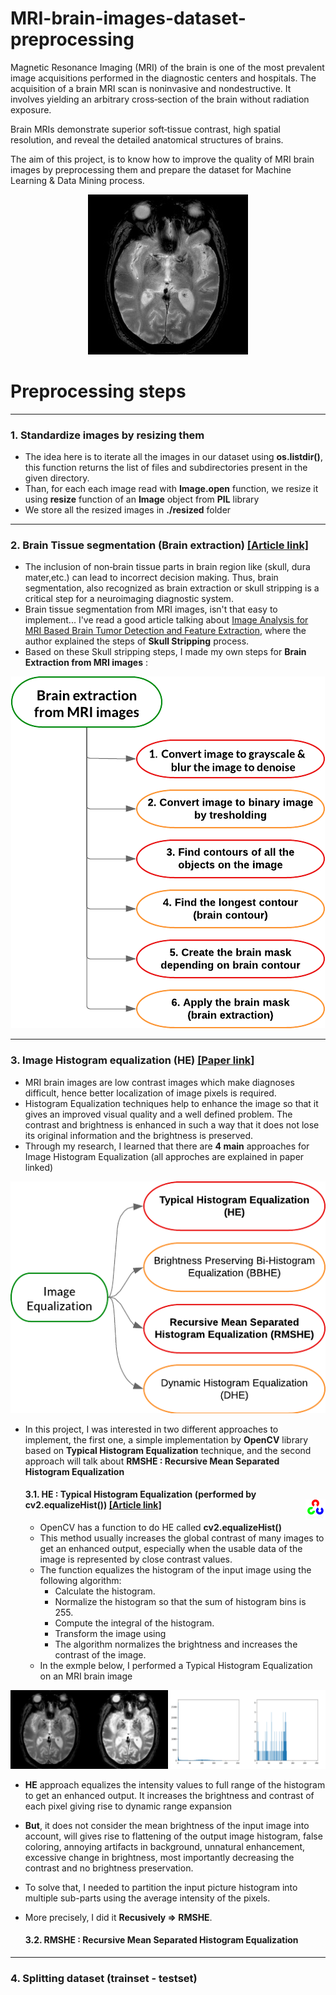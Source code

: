 # MRI-brain-images-dataset-preprocessing
Magnetic Resonance Imaging (MRI) of the brain is one of the most prevalent image acquisitions performed in the diagnostic centers and hospitals. The acquisition of a brain MRI scan is noninvasive and nondestructive. It involves yielding an arbitrary cross‐section of the brain without radiation exposure.

Brain MRIs demonstrate superior soft‐tissue contrast, high spatial resolution, and reveal the detailed anatomical structures of brains.

The aim of this project, is to know how to improve the quality of MRI brain images by preprocessing them and prepare the dataset for Machine Learning &amp; Data Mining process.

<p align="center">
  <img src="MRI_Brain_Image_Example.jpg">
</p>

# Preprocessing steps

-----------------------------------------------------------------------------------------------------------------------------------------------------------------------

### 1. Standardize images by resizing them
- The idea here is to iterate all the images in our dataset using **os.listdir()**, this function returns the list of files and subdirectories present in the given directory.
- Than, for each each image read with **Image.open** function, we resize it using **resize** function of an **Image** object from **PIL** library
- We store all the resized images in **./resized** folder

-----------------------------------------------------------------------------------------------------------------------------------------------------------------------

### 2. Brain Tissue segmentation (Brain extraction) [[Article link]](https://www.hindawi.com/journals/ijbi/2017/9749108/)
- The inclusion of non‐brain tissue parts in brain region like (skull, dura mater,etc.) can lead to incorrect decision making. Thus, brain segmentation, also recognized as brain extraction or skull stripping is a critical step for a neuroimaging diagnostic system.
- Brain tissue segmentation from MRI images, isn't that easy to implement... I've read a good article talking about [Image Analysis for MRI Based Brain Tumor Detection and Feature Extraction](https://www.hindawi.com/journals/ijbi/2017/9749108/), where the author explained the steps of **Skull Stripping** process.
- Based on these Skull stripping steps, I made my own steps for **Brain Extraction from MRI images** :
<p align="center">
  <img src="brain_extraction.png">
</p>

-----------------------------------------------------------------------------------------------------------------------------------------------------------------------

### 3. Image Histogram equalization (HE) [[Paper link]](https://arxiv.org/ftp/arxiv/papers/2003/2003.06615.pdf)
- MRI brain images are low contrast images which make diagnoses difficult, hence better localization of image pixels is required. 
- Histogram Equalization techniques help to enhance the image so that it gives an improved visual quality and a well defined problem. The contrast and brightness is enhanced in such a way that it does not lose its original information and the brightness is preserved.
- Through my research, I learned that there are **4 main** approaches for Image Histogram Equalization (all approches are explained in paper linked)
<p align="center">
  <img src="project_images/img_equlization.png">
</p>

- In this project, I was interested in two different approaches to implement, the first one, a simple implementation by **OpenCV** library based on **Typical Histogram Equalization** technique, and the second approach will talk about **RMSHE : Recursive Mean Separated Histogram Equalization** 

  #### 3.1. HE : Typical Histogram Equalization (performed by cv2.equalizeHist()) [[Article link]](https://opencv24-python-tutorials.readthedocs.io/en/latest/py_tutorials/py_imgproc/py_histograms/py_histogram_equalization/py_histogram_equalization.html) <img align="right" src="project_images/opencv.png">
  - OpenCV has a function to do HE called **cv2.equalizeHist()**
  - This method usually increases the global contrast of many images to get an enhanced output, especially when the usable data of the image is represented by close contrast values.
  - The function equalizes the histogram of the input image using the following algorithm:
    - Calculate the histogram.
    - Normalize the histogram so that the sum of histogram bins is 255.
    - Compute the integral of the histogram.
    - Transform the image using
    - The algorithm normalizes the brightness and increases the contrast of the image.
  - In the exmple below, I performed a Typical Histogram Equalization on an MRI brain image 
<p align="center">
  <img src="project_images/img_equ_opencv_f.png">
</p>

- **HE** approach equalizes the intensity values to full range of the histogram to get an enhanced output. It increases the brightness and contrast of each pixel giving rise to dynamic range expansion
- **But**, it does not consider the mean brightness of the input image into account, will gives rise to flattening of the output image histogram, false coloring, annoying artifacts in background, unnatural enhancement, excessive change in brightness, most importantly decreasing the contrast and no brightness preservation.
- To solve that, I needed to partition the input picture histogram into multiple sub-parts using the average intensity of the pixels.
- More precisely, I did it **Recusively => RMSHE**.


  #### 3.2. RMSHE : Recursive Mean Separated Histogram Equalization

-----------------------------------------------------------------------------------------------------------------------------------------------------------------------

### 4. Splitting dataset (trainset - testset) 

